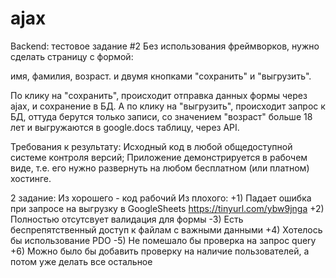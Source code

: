 # ajax
Backend: тестовое задание #2
Без использования фреймворков, нужно сделать страницу с формой:

имя,
фамилия,
возраст.
и двумя кнопками "сохранить" и "выгрузить".

По клику на "сохранить", происходит отправка данных формы через ajax, и сохранение в БД. А по клику на "выгрузить", происходит запрос к БД, оттуда берутся только записи, со значением "возраст" больше 18 лет и выгружаются в google.docs таблицу, через API.

Требования к результату:
Исходный код в любой общедоступной системе контроля версий;
Приложение демонстрируется в рабочем виде, т.е. его нужно развернуть на любом бесплатном (или платном) хостинге.

2 задание:
Из хорошего - код рабочий
Из плохого:
+1) Падает ошибка при запросе на выгрузку в GoogleSheets https://tinyurl.com/ybw9jnga
+2) Полностью отсутсвует валидация для формы
-3) Есть беспрепятственный доступ к файлам с важными данными
+4) Хотелось бы использование PDO
-5) Не помешало бы проверка на запрос query
+6) Можно было бы добавить проверку на наличие пользователей, а потом уже делать все остальное
